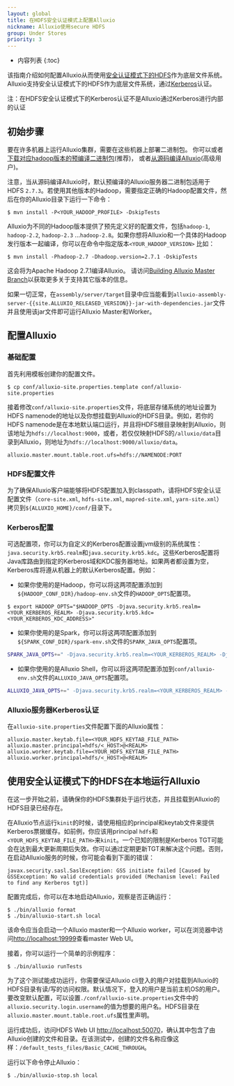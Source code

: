 ```yaml
---
layout: global
title: 在HDFS安全认证模式上配置Alluxio
nickname: Alluxio使用secure HDFS
group: Under Stores
priority: 3
---
```


* 内容列表
{:toc}

该指南介绍如何配置Alluxio从而使用[安全认证模式下的HDFS](https://hadoop.apache.org/docs/r2.7.2/hadoop-project-dist/hadoop-common/SecureMode.html)作为底层文件系统。Alluxio支持安全认证模式下的HDFS作为底层文件系统，通过[Kerberos](http://web.mit.edu/kerberos/)认证。

注：在HDFS安全认证模式下的Kerberos认证不是Alluxio通过Kerberos进行内部的认证

## 初始步骤

要在许多机器上运行Alluxio集群，需要在这些机器上部署二进制包。
你可以或者[下载对应hadoop版本的预编译二进制包](http://www.alluxio.io/download)(推荐)，
或者[从源码编译Alluxio](Building-Alluxio-From-Source.html)(高级用户)。

注意，当从源码编译Alluxio时，默认预编译的Alluxio服务器二进制包适用于HDFS `2.7.3`。若使用其他版本的Hadoop，需要指定正确的Hadoop配置文件，然后在你的Alluxio目录下运行一下命令：

```console
$ mvn install -P<YOUR_HADOOP_PROFILE> -DskipTests
```

Alluxio为不同的Hadoop版本提供了预先定义好的配置文件，包括`hadoop-1`, `hadoop-2.2`, `hadoop-2.3` ...`hadoop-2.8`。如果你想将Alluxio和一个具体的Hadoop发行版本一起编译，你可以在命令中指定版本`<YOUR_HADOOP_VERSION>`
比如：

```console
$ mvn install -Phadoop-2.7 -Dhadoop.version=2.7.1 -DskipTests
```

这会将为Apache Hadoop 2.7.1编译Alluxio。
请访问[Building Alluxio Master Branch](Building-Alluxio-From-Source.html#distro-support)以获取更多关于支持其它版本的信息。

如果一切正常，在`assembly/server/target`目录中应当能看到`alluxio-assembly-server-{{site.ALLUXIO_RELEASED_VERSION}}-jar-with-dependencies.jar`文件并且使用该jar文件即可运行Alluxio Master和Worker。

## 配置Alluxio

### 基础配置

首先利用模板创建你的配置文件。

```console
$ cp conf/alluxio-site.properties.template conf/alluxio-site.properties
```

接着修改`conf/alluxio-site.properties`文件，将底层存储系统的地址设置为HDFS namenode的地址以及你想挂载到Alluxio的HDFS目录。例如，若你的HDFS namenode是在本地默认端口运行，并且将HDFS根目录映射到Alluxio，则该地址为`hdfs://localhost:9000`，或者，若仅仅映射HDFS的`/alluxio/data`目录到Alluxio，则地址为`hdfs://localhost:9000/alluxio/data`。

```
alluxio.master.mount.table.root.ufs=hdfs://NAMENODE:PORT
```

### HDFS配置文件

为了确保Alluxio客户端能够将HDFS配置加入到classpath，请将HDFS安全认证配置文件（`core-site.xml`, `hdfs-site.xml`, `mapred-site.xml`, `yarn-site.xml`）拷贝到`${ALLUXIO_HOME}/conf/`目录下。

### Kerberos配置

可选配置项，你可以为自定义的Kerberos配置设置jvm级别的系统属性：`java.security.krb5.realm`和`java.security.krb5.kdc`。这些Kerberos配置将Java库路由到指定的Kerberos域和KDC服务器地址。如果两者都设置为空，Kerberos库将遵从机器上的默认Kerberos配置。例如：

* 如果你使用的是Hadoop，你可以将这两项配置添加到`${HADOOP_CONF_DIR}/hadoop-env.sh`文件的`HADOOP_OPTS`配置项。

```console
$ export HADOOP_OPTS="$HADOOP_OPTS -Djava.security.krb5.realm=<YOUR_KERBEROS_REALM> -Djava.security.krb5.kdc=<YOUR_KERBEROS_KDC_ADDRESS>"
```

* 如果你使用的是Spark，你可以将这两项配置添加到`${SPARK_CONF_DIR}/spark-env.sh`文件的`SPARK_JAVA_OPTS`配置项。

```bash
SPARK_JAVA_OPTS+=" -Djava.security.krb5.realm=<YOUR_KERBEROS_REALM> -Djava.security.krb5.kdc=<YOUR_KERBEROS_KDC_ADDRESS>"
```

* 如果你使用的是Alluxio Shell，你可以将这两项配置添加到`conf/alluxio-env.sh`文件的`ALLUXIO_JAVA_OPTS`配置项。

```bash
ALLUXIO_JAVA_OPTS+=" -Djava.security.krb5.realm=<YOUR_KERBEROS_REALM> -Djava.security.krb5.kdc=<YOUR_KERBEROS_KDC_ADDRESS>"
```

### Alluxio服务器Kerberos认证

在`alluxio-site.properties`文件配置下面的Alluxio属性：

```properties
alluxio.master.keytab.file=<YOUR_HDFS_KEYTAB_FILE_PATH>
alluxio.master.principal=hdfs/<_HOST>@<REALM>
alluxio.worker.keytab.file=<YOUR_HDFS_KEYTAB_FILE_PATH>
alluxio.worker.principal=hdfs/<_HOST>@<REALM>
```

## 使用安全认证模式下的HDFS在本地运行Alluxio

在这一步开始之前，请确保你的HDFS集群处于运行状态，并且挂载到Alluxio的HDFS目录已经存在。

在Alluxio节点运行`kinit`的时候，请使用相应的principal和keytab文件来提供Kerberos票据缓存。如前例，你应该用principal `hdfs`和`<YOUR_HDFS_KEYTAB_FILE_PATH>`来`kinit`。一个已知的限制是Kerberos TGT可能会在达到最大更新周期后失效。你可以通过定期更新TGT来解决这个问题。否则，在启动Alluxio服务的时候，你可能会看到下面的错误：

```
javax.security.sasl.SaslException: GSS initiate failed [Caused by GSSException: No valid credentials provided (Mechanism level: Failed to find any Kerberos tgt)]
```

配置完成后，你可以在本地启动Alluxio，观察是否正确运行：

```console
$ ./bin/alluxio format
$ ./bin/alluxio-start.sh local
```

该命令应当会启动一个Alluxio master和一个Alluxio worker，可以在浏览器中访问[http://localhost:19999](http://localhost:19999)查看master Web UI。

接着，你可以运行一个简单的示例程序：

```console
$ ./bin/alluxio runTests
```

为了这个测试能成功运行，你需要保证Alluxio cli登入的用户对挂载到Alluxio的HDFS目录有读/写的访问权限。默认情况下，登入的用户是当前主机OS的用户。要改变默认配置，可以设置`./conf/alluxio-site.properties`文件中的`alluxio.security.login.username`的值为想要的用户名。HDFS目录在`alluxio.master.mount.table.root.ufs`属性里声明。

运行成功后，访问HDFS Web UI [http://localhost:50070](http://localhost:50070)，确认其中包含了由Alluxio创建的文件和目录。在该测试中，创建的文件名称应像这样：`/default_tests_files/Basic_CACHE_THROUGH`。

运行以下命令停止Alluxio：

```console
$ ./bin/alluxio-stop.sh local
```

